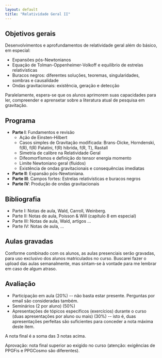 ```yaml
---
layout: default
title: "Relatividade Geral II"
---
```

## Objetivos gerais

Desenvolvimentos e aprofundamentos de relatividade geral além do básico, em especial: 
* Expansões pós-Newtonianos
* Equação de Tolman-Oppenheimer-Volkoff e equilíbrio de estrelas relativísticas
* Buracos negros: diferentes soluções, teoremas, singularidades, sombras e causalidade
* Ondas gravitacionais: existência, geração e detecção

Paralelamente, espera-se que os alunos aprimorem suas capacidades para ler, compreender e aprensetar sobre a literatura atual de pesquisa em gravitação.

## Programa
 - **Parte I**: Fundamentos e revisão
   - Ação de Einsten-Hilbert 
   - Casos simples de Gravitação modificada: Brans-Dicke, Horndenski, f(R), f(R) Palatini, f(R) hibrida, f(R, T), Rastall
   - Simetria de calibre na Relatividade Geral
   - Difeomorfismos e definição do tensor energia momento
   - Limite Newtoniano geral (fluidos)
   - Existência de ondas gravitacionais e consequências imediatas
  - **Parte II**: Expansão pós-Newtoniana. 
  - **Parte III**: Campos fortes: Estrelas relativísticas e buracos negros
  - **Parte IV**: Produção de ondas gravitacionais 

## Bibliografia

  - Parte I: Notas de aula, Wald, Carroll, Weinberg.
  - Parte II: Notas de aula, Poisson & Will (capítulo 8 em especial)
  - Parte III: Notas de aula, Wald, artigos ...
  - Parte IV: Notas de aula, ...

## Aulas gravadas

Conforme combinado com os alunos, as aulas presenciais serão gravadas, para uso exclusivo dos alunos matriculados no curso. Buscarei fazer o upload das aulas semanalmente, mas sintam-se à vontade para me lembrar em caso de algum atraso.

## Avaliação
* Participação em aula (20%) -- não basta estar presente. Perguntas por email são  consideradas também.
* Seminários (2 por aluno) (50%)
* Apresentações de tópicos específicos (exercícios) durante o curso (duas apresentações por aluno ou mais) (30%) -- isto é, duas apresentações perfeitas são suficientes para conceder a nota máxima deste item.

A nota final é a soma das 3 notas acima.

Aprovação: nota final superior ao exigido no curso (atenção: exigências de PPGFis e PPGCosmo são diferentes).


